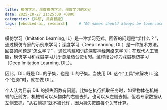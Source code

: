 ```yaml
---
title: 模仿学习、深度模仿学习、深度学习的区分
date: 2025-10-27 21:25:00 +0800
categories: [科研, 具身智能]
tags: [ebodied-ai, research]     # TAG names should always be lowercase
---
```


模仿学习（Imitation Learning, IL）是一种学习范式。回答的问题是“学什么？”，通过模仿专家的示例来学习；深度学习（Deep Learning, DL）是一种技术方法。回答的问题是“怎么学？” ，通过构建和训练深度神经网络来学习；在现代人工智能，模仿学习和深度学习几乎总是结合使用的。这种结合称为深度模仿学习（Deep Imitation Learning, DIL）。

因此，DIL 既是 DL 的子集，也是 IL 的子集。当使用 DL 这个“工具”来解决 IL 这个“任务”时，就在做 DIL。

个人认为目前 DIL 的损失函数有问题。比如在执行抓取任务时，如果物体在机械臂的正前方，机械臂可以从物体的右侧去抓，也可以从左侧去抓。但若专家数据从左侧去抓，“从右侧抓”就不被允许，因为损失按照每个关节计算。